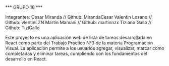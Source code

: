 *** GRUPO 16 ***

Integrantes: 
             Cesar Miranda    //   Github: MirandaCesar
             Valentin Lozano  //   Github: vlentinLZN
             Martin Mamani    //   Github: martinnzx
             Tiziano Gallo    //   Github: TiziGallo

Este proyecto es una aplicación web de lista de tareas desarrollada en React como parte del Trabajo Práctico N°3 de la materia Programación Visual. La aplicación permite a los usuarios agregar, visualizar, marcar como completadas y eliminar tareas, cumpliendo con los fundamentos del desarrollo en React.
